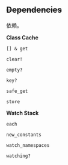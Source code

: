 ## ~~Dependencies~~

依赖。

**Class Cache**

```
[] & get

clear!

empty?

key?

safe_get

store
```

**Watch Stack**

```
each

new_constants

watch_namespaces

watching?
```
